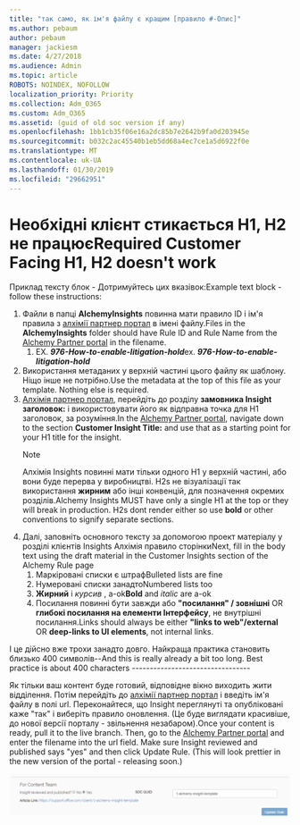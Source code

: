 ```yaml
---
title: "так само, як ім'я файлу є кращим [правило #-Опис]"
ms.author: pebaum
author: pebaum
manager: jackiesm
ms.date: 4/27/2018
ms.audience: Admin
ms.topic: article
ROBOTS: NOINDEX, NOFOLLOW
localization_priority: Priority
ms.collection: Adm_O365
ms.custom: Adm_O365
ms.assetid: (guid of old soc version if any)
ms.openlocfilehash: 1bb1cb35f06e16a2dc85b7e2642b9fa0d203945e
ms.sourcegitcommit: b032c2ac45540b1eb5dd68a4ec7ce1a5d6922f0e
ms.translationtype: MT
ms.contentlocale: uk-UA
ms.lasthandoff: 01/30/2019
ms.locfileid: "29662951"
---
```

# <a name="required-customer-facing-h1-h2-doesnt-work"></a><span data-ttu-id="ccbbf-102">Необхідні клієнт стикається H1, H2 не працює</span><span class="sxs-lookup"><span data-stu-id="ccbbf-102">Required Customer Facing H1, H2 doesn't work</span></span>
<span data-ttu-id="ccbbf-103">Приклад тексту блок - Дотримуйтесь цих вказівок:</span><span class="sxs-lookup"><span data-stu-id="ccbbf-103">Example text block - follow these instructions:</span></span>

1. <span data-ttu-id="ccbbf-104">Файли в папці **AlchemyInsights** повинна мати правило ID і ім'я правила з [алхімії партнер портал](https://alchemyportal.azurewebsites.net) в імені файлу.</span><span class="sxs-lookup"><span data-stu-id="ccbbf-104">Files in the **AlchemyInsights** folder should have Rule ID and Rule Name from the [Alchemy Partner portal](https://alchemyportal.azurewebsites.net) in the filename.</span></span>
    1. <span data-ttu-id="ccbbf-p101">EX. ***976-How-to-enable-litigation-hold***</span><span class="sxs-lookup"><span data-stu-id="ccbbf-p101">ex. ***976-How-to-enable-litigation-hold***</span></span>
1. <span data-ttu-id="ccbbf-p102">Використання метаданих у верхній частині цього файлу як шаблону. Ніщо інше не потрібно.</span><span class="sxs-lookup"><span data-stu-id="ccbbf-p102">Use the metadata at the top of this file as your template. Nothing else is required.</span></span>
1. <span data-ttu-id="ccbbf-109">[Алхімія партнер портал](https://alchemyportal.azurewebsites.net), перейдіть до розділу **замовника Insight заголовок:** і використовувати його як відправна точка для H1 заголовок, за розуміння.</span><span class="sxs-lookup"><span data-stu-id="ccbbf-109">In the [Alchemy Partner portal](https://alchemyportal.azurewebsites.net), navigate down to the section **Customer Insight Title:** and use that as a starting point for your H1 title for the insight.</span></span> 
    > [!NOTE]
    > <span data-ttu-id="ccbbf-p103">Алхімія Insights повинні мати тільки одного H1 у верхній частині, або вони буде перерва у виробництві. H2s не візуалізації так використання **жирним** або інші конвенцій, для позначення окремих розділів.</span><span class="sxs-lookup"><span data-stu-id="ccbbf-p103">Alchemy Insights MUST have only a single H1 at the top or they will break in production. H2s dont render either so use **bold** or other conventions to signify separate sections.</span></span>
1. <span data-ttu-id="ccbbf-112">Далі, заповніть основного тексту за допомогою проект матеріалу у розділі клієнтів Insights Алхімія правило сторінки</span><span class="sxs-lookup"><span data-stu-id="ccbbf-112">Next, fill in the body text using the draft material in the Customer Insights section of the Alchemy Rule page</span></span>
    1. <span data-ttu-id="ccbbf-113">Маркіровані списки є штраф</span><span class="sxs-lookup"><span data-stu-id="ccbbf-113">Bulleted lists are fine</span></span>
    1. <span data-ttu-id="ccbbf-114">Нумеровані списки занадто</span><span class="sxs-lookup"><span data-stu-id="ccbbf-114">Numbered lists too</span></span>
    1. <span data-ttu-id="ccbbf-115">**Жирний** і *курсив* , a-ok</span><span class="sxs-lookup"><span data-stu-id="ccbbf-115">**Bold** and *italic* are a-ok</span></span>
    1. <span data-ttu-id="ccbbf-116">Посилання повинні бути завжди або **"посилання" / зовнішні** OR **глибокі посилання на елементи Інтерфейсу**, не внутрішні посилання.</span><span class="sxs-lookup"><span data-stu-id="ccbbf-116">Links should always be either **"links to web"/external** OR **deep-links to UI elements**, not internal links.</span></span>

<span data-ttu-id="ccbbf-p104">І це дійсно вже трохи занадто довго. Найкраща практика становить близько 400 символів--</span><span class="sxs-lookup"><span data-stu-id="ccbbf-p104">And this is really already a bit too long. Best practice is about 400 characters ---------------------------------</span></span>

<span data-ttu-id="ccbbf-p105">Як тільки ваш контент буде готовий, відповідне вікно виходить жити відділення. Потім перейдіть до [алхімії партнер портал](https://alchemyportal.azurewebsites.net) і введіть ім'я файлу в полі url. Переконайтеся, що Insight переглянуті та опубліковані каже "так" і виберіть правило оновлення. (Це буде виглядати красивіше, до нової версії порталу - звільнення незабаром).</span><span class="sxs-lookup"><span data-stu-id="ccbbf-p105">Once your content is ready, pull it to the live branch. Then, go to the [Alchemy Partner portal](https://alchemyportal.azurewebsites.net) and enter the filename into the url field. Make sure Insight reviewed and published says "yes" and then click Update Rule. (This will look prettier in the new version of the portal - releasing soon.)</span></span>

![URL поля](media/for-content-team.PNG)

